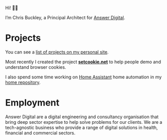 Hi! 👋🏻

I’m Chris Buckley, a Principal Architect for [Answer Digital](https://answerdigital.com/).

# Projects

You can see a [list of projects on my personal site](https://cmbuckley.co.uk/projects/).

Most recently I created the project **[setcookie.net](https://setcookie.net)** to help people demo and understand browser cookies.

I also spend some time working on [Home Assistant](https://www.home-assistant.io/) home automation in my [home repository](https://github.com/cmbuckley/home).

# Employment

Answer Digital are a digital engineering and consultancy organisation that bring deep sector expertise to help solve problems for our clients. We are a tech-agnostic business who provide a range of digital solutions in health, financial and commercial sectors.
